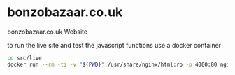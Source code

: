 # bonzobazaar.co.uk

bonzobazaar.co.uk Website

to run the live site and test the javascript functions use a docker container
```bash
cd src/live
docker run --rm -ti -v "${PWD}":/usr/share/nginx/html:ro -p 4000:80 nginx
```
